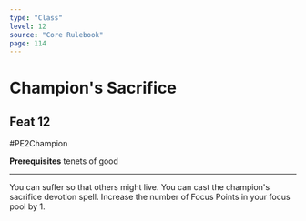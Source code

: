```yaml
---
type: "Class"
level: 12
source: "Core Rulebook"
page: 114
---
```

# Champion's Sacrifice
## Feat 12
#PE2Champion

**Prerequisites** tenets of good

---
You can suffer so that others might live. You can cast the champion's sacrifice devotion spell. Increase the number of Focus Points in your focus pool by 1.
